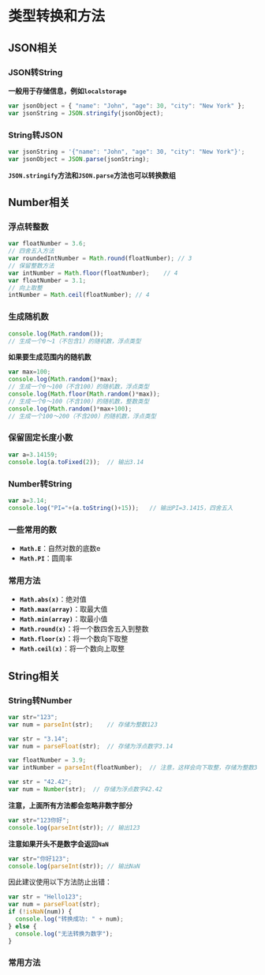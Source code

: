 # 类型转换和方法

## JSON相关

### JSON转String

**一般用于存储信息，例如`localstorage`**

```js
var jsonObject = { "name": "John", "age": 30, "city": "New York" };
var jsonString = JSON.stringify(jsonObject);
```

### String转JSON

```js
var jsonString = '{"name": "John", "age": 30, "city": "New York"}';
var jsonObject = JSON.parse(jsonString);
```

**`JSON.stringify`方法和`JSON.parse`方法也可以转换数组**

## Number相关

### 浮点转整数

```js
var floatNumber = 3.6;
// 四舍五入方法
var roundedIntNumber = Math.round(floatNumber);	// 3
// 保留整数方法
var intNumber = Math.floor(floatNumber);	// 4
var floatNumber = 3.1;
// 向上取整
intNumber = Math.ceil(floatNumber);	// 4
```

### 生成随机数

```js
console.log(Math.random());
// 生成一个0～1（不包含1）的随机数，浮点类型
```

**如果要生成范围内的随机数**

```js
var max=100;
console.log(Math.random()*max);
// 生成一个0～100（不含100）的随机数，浮点类型
console.log(Math.floor(Math.random()*max));
// 生成一个0～100（不含100）的随机数，整数类型
console.log(Math.random()*max+100);
// 生成一个100～200（不含200）的随机数，浮点类型
```

### 保留固定长度小数

```js
var a=3.14159;
console.log(a.toFixed(2));	// 输出3.14
```

### Number转String

```js
var a=3.14;
console.log("PI="+(a.toString()+15));	// 输出PI=3.1415，四舍五入
```

### 一些常用的数

- **`Math.E`**：自然对数的底数e
- **`Math.PI`**：圆周率

### 常用方法

- **`Math.abs(x)`**：绝对值
- **`Math.max(array)`**：取最大值
- **`Math.min(array)`**：取最小值
- **`Math.round(x)`**：将一个数四舍五入到整数
- **`Math.floor(x)`**：将一个数向下取整
- **`Math.ceil(x)`**：将一个数向上取整

## String相关

### String转Number

```js
var str="123";
var num = parseInt(str);	// 存储为整数123
```

```js
var str = "3.14";
var num = parseFloat(str);	// 存储为浮点数字3.14
```

```js
var floatNumber = 3.9;
var intNumber = parseInt(floatNumber);	// 注意，这样会向下取整，存储为整数3
```

```js
var str = "42.42";
var num = Number(str);	// 存储为浮点数字42.42
```

**注意，上面所有方法都会忽略非数字部分**

```js
var str="123你好";
console.log(parseInt(str));	// 输出123
```

**注意如果开头不是数字会返回`NaN`**

```js
var str="你好123";
console.log(parseInt(str));	// 输出NaN
```

因此建议使用以下方法防止出错：

```js
var str = "Hello123";
var num = parseFloat(str);
if (!isNaN(num)) {
  console.log("转换成功: " + num);
} else {
  console.log("无法转换为数字");
}
```

### 常用方法

